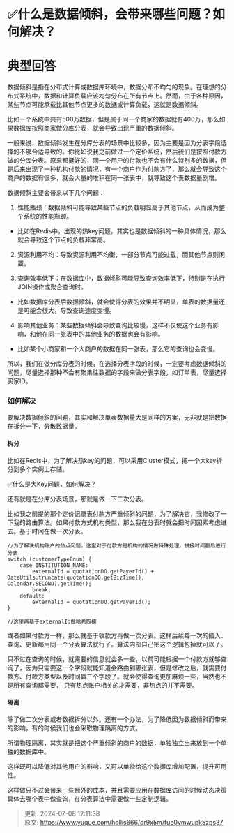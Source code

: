 # ✅什么是数据倾斜，会带来哪些问题？如何解决？

# 典型回答
   
数据倾斜是指在分布式计算或数据库环境中，数据分布不均匀的现象。在理想的分布式系统中，数据和计算负载应该均匀分布在所有节点上。然而，由于各种原因，某些节点可能承载比其他节点更多的数据或计算负载，这就是数据倾斜。



比如一个系统中共有500万数据，但是属于同一个商家的数据就有400万，那么如果数据库按照商家做分库分表，就会导致出现严重的数据倾斜。



一般来说，数据倾斜发生在分库分表的场景中比较多，因为主要是因为分表字段选择的不够合适导致的。你比如说我之前做过一个定价系统，然后我们是按照付款方做的分库分表。原来都挺好的，同一个用户的付款也不会有什么特别多的数据，但是后来出现了一种机构付款的情况，有一个商户作为付款方了，那么就会导致这个商户的数据有很多，就会大量的堆积在同一张表中，就导致这个表数据量剧增。



数据倾斜主要会带来以下几个问题：



1. 性能瓶颈：数据倾斜可能导致某些节点的负载明显高于其他节点，从而成为整个系统的性能瓶颈。
+ 比如在Redis中，出现的热key问题，其实也是数据倾斜的一种具体情况，那么就会导致这个节点的负载非常高。



2. 资源利用不均：导致资源利用不均衡，一部分节点可能过载，而其他节点则闲置。



3. 查询效率低下：在数据库中，数据倾斜可能导致查询效率低下，特别是在执行JOIN操作或聚合查询时。
+ 比如数据库分表后数据倾斜，就会使得分表的效果并不明显，单表的数据量还是可能会很大，导致查询速度变慢。



4. 影响其他业务：某些数据倾斜会导致查询比较慢，这样不仅使这个业务有影响，和他在同一张表中的其他业务的数据也会有影响。
+ 比如某个小商家和一个大商户的数据在同一张表，那么它的查询也会变慢。



所以，我们在做分库分表的时候，在选择分表字段的时候，一定要考虑数据倾斜的问题，尽量选择那种不会有聚集性数据的字段来做分表字段，如订单表，尽量选择买家ID。



### 如何解决


要解决数据倾斜的问题，其实和解决单表数据量大是同样的方案，无非就是把数据在拆分一下，分散数据量。



#### 拆分
比如在Redis中，为了解决热key的问题，可以采用Cluster模式，把一个大key拆分到多个实例上存储。



[✅什么是大Key问题，如何解决？](https://www.yuque.com/hollis666/dr9x5m/qiqc1r6r3catcev9)



还有就是在分库分表场景，那就是做一下二次分表。



比如我之前提的那个定价记录表付款方严重倾斜的问题，为了解决它，我修改了一下我的路由算法。如果付款方式机构类型，那么我在分表时就会把时间因素考虑进去。基于时间在做一次分表。



```plain
//为了解决机构账户的热点问题，这里对于付款方是机构的情况做特殊处理，拼接时间戳后进行分表
switch (customerTypeEnum) {
    case INSTITUTION_NAME:
        externalId = quotationDO.getPayerId() +  DateUtils.truncate(quotationDO.getBizTime(), Calendar.SECOND).getTime();
        break;
    default:
        externalId = quotationDO.getPayerId();
}

//这里再基于externalId做哈希取模
```



或者如果付款方一样，那么就基于收款方再做一次分表。这样后续每一次的插入、查询、更新都用同一个分表算法就行了。算法内部自己把这个逻辑包掉就可以了。



只不过在查询的时候，就需要的信息就会多一些，以前可能根据一个付款方就够查询了，因为只需要这一个字段就能知道会路由到哪张表，但是修改之后，就需要付款方、付款方类型以及时间戳三个字段了。就会使得查询更加麻烦一些，当然也不是所有查询都需要， 只有热点账户相关的才需要，非热点的并不需要。



#### 隔离


除了做二次分表或者数据拆分以外。还有一个办法，为了降低因为数据倾斜而带来的影响，有的时候我们也会采取物理隔离的方式。



所谓物理隔离，其实就是把这个严重倾斜的商户的数据，单独独立出来放到一个单独的数据库中。



这样既可以降低对其他用户的影响，又可以单独给这个数据库增加配置，提升可用性。



这样做只不过会带来一些额外的成本，并且需要应用在数据库访问的时候动态决策具体去哪个表中做查询，在分表算法中需要做一些定制逻辑。



> 更新: 2024-07-08 12:11:38  
> 原文: <https://www.yuque.com/hollis666/dr9x5m/fue0vmwupk5zps37>